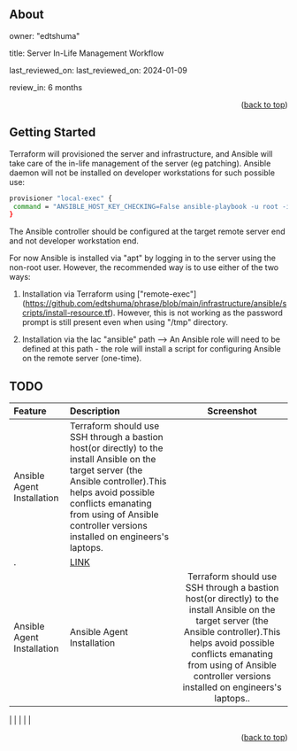 
<!-- ABOUT -->
## About 
owner: "edtshuma"

title: Server In-Life Management Workflow 

last_reviewed_on: last_reviewed_on: 2024-01-09

review_in: 6 months


<p align="right"></p>


<p align="right">(<a href="#readme-top">back to top</a>)</p>



<!-- GETTING STARTED -->
## Getting Started

Terraform will provisioned the server and infrastructure, and Ansible will take care of the in-life management of the server (eg patching).
Ansible daemon will not be installed on developer workstations for such possible use: 

   ```sh
   provisioner "local-exec" {
    command = "ANSIBLE_HOST_KEY_CHECKING=False ansible-playbook -u root -i '${self.ipv4_address},' --private-key ${var.pvt_key} -e 'pub_key=${var.pub_key}' mypackage-install.yml"
  }
   ```
The Ansible controller should be configured at the target remote server end and not developer workstation end.

For now Ansible is installed via "apt" by logging in to the server using the non-root user. However, the recommended way is to use either of the two ways:


1. Installation via Terraform using  ["remote-exec"] (https://github.com/edtshuma/phrase/blob/main/infrastructure/ansible/scripts/install-resource.tf). However, this is not working as the password prompt is still present even when using "/tmp" directory.
 
2. Installation via the Iac "ansible" path -->  An Ansible role will need to be defined at this path - the role will install a script for configuring Ansible on the remote server (one-time).




## TODO

| Feature                  | Description | Screenshot |
|:---------------------------|:------------|:----------:|
| Ansible Agent Installation|Terraform should use SSH through a bastion host(or directly) to the install Ansible on the target server (the Ansible controller).This helps avoid possible conflicts emanating from using of Ansible controller versions installed on engineers's laptops.
. | [LINK](https://github.com/edtshuma/phrase/blob/main/infrastructure/ansible/scripts/install-resource.tf) |
| Ansible Agent Installation     | Ansible Agent Installation|Terraform should use SSH through a bastion host(or directly) to the install Ansible on the target server (the Ansible controller).This helps avoid possible conflicts emanating from using of Ansible controller versions installed on engineers's laptops.. | [LINK](https://github.com/edtshuma/phrase/blob/main/infrastructure/ansible/scripts/install-resource.tf) |
|
|  |
|   |


<p align="right">(<a href="#readme-top">back to top</a>)</p>
